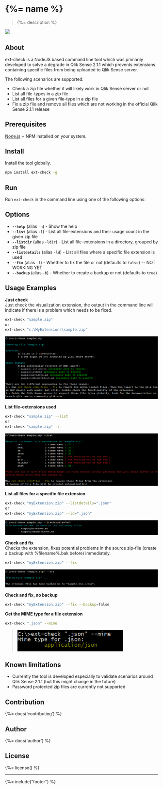 # {%= name %}
> {%= description %}

[![](http://serve.mod.bz/branch/)](https://github.com/stefanwalther/ext-check)

## About  
ext-check is a NodeJS based command line tool which was primarily developed to solve a degrade in Qlik Sense 2.1.1 which prevents extensions containing specific files from being uploaded to Qlik Sense server.

The following scenarios are supported:

- Check a zip file whether it will likely work in Qlik Sense server or not
- List all file-types in a zip file
- List all files for a given file-type in a zip file
- Fix a zip file and remove all files which are not working in the official Qlik Sense 2.1.1 release

## Prerequisites  
[Node.js](https://nodejs.org) + NPM installed on your system.

## Install  
Install the tool globally.

```bash
npm install ext-check -g  
```

## Run  
Run `ext-check` in the command line using one of the following options:

## Options

* **`--help`** (alias `-h`) - Show the help
* **`--list`** (alias `-l`) - List all file-extensions and their usage count in the given zip file
* **`--listdir`** (alias `-ldir`) - List all file-extensions in a directory, grouped by zip file
* **`--listdetails`** (alias `-ld`) - List all files where a specific file extension is used
* **`--fix`** (alias `-f`) - Whether to fix the file or not (defaults to `false`) -- NOT WORKING YET
* **`--backup`** (alias `-b`) - Whether to create a backup or not (defaults to `true`)

## Usage Examples
**Just check**  
Just check the visualization extension, the output in the command line will indicate if there is a problem which needs to be fixed.

```bash
ext-check "sample.zip"
or 
ext-check "c:\MyExtensions\sample.zip"
```

![](docs/images/ext-check_default.png)


**List file-extensions used**
```bash
ext-check "sample.zip" --list
or
ext-check "sample.zip" -l
```

![](docs/images/ext-check__list.png)

**List all files for a specific file extension**
```bash
ext-check "myExtension.zip" --listdetails=".json"
or 
ext-check "myExtension.zip" --ld=".json"
```

![](docs/images/ext-check__listdetails.png)


**Check and fix**  
Checks the extension, fixes potential problems in the source zip-file (create a backup with %filename%.bak before) immediately.

```bash
ext-check "myExtension.zip" --fix
```

![](docs/images/ext-check__fix.png)

**Check and fix, no backup**  

```bash
ext-check "myExtension.zip" --fix --backup=false
```

**Get the MIME type for a file extension**
```bash
ext-check ".json" --mime
```

> ![](docs/images/--mime.png)

## Known limitations
- Currently the tool is developed especially to validate scenarios around Qlik Sense 2.1.1 (but this might change in the future)
- Password protected zip files are currently not supported

## Contribution
{%= docs('contributing') %}

## Author
{%= docs('author') %}

## License
{%= license() %}

***

{%= include("footer") %}
